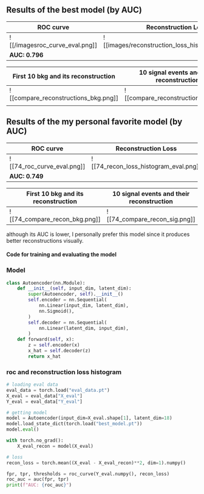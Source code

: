 ## Results of the best model (by AUC)

| **ROC curve**| **Reconstruction Loss** |
| --- | --- |
| ![[/imagesroc_curve_eval.png]] | ![[images/reconstruction_loss_histogram_eval.png]] |
| **AUC: 0.796** |  |

| **First 10 bkg and its reconstruction** | **10 signal events and their reconstruction** |
| --------------------------------------- | --------------------------------------------- |
| ![[compare_reconstructions_bkg.png]]    | ![[compare_reconstructions_sig.png]]          |
|                                         |                                               |

## Results of the my personal favorite model (by AUC)
| **ROC curve**              | **Reconstruction Loss**               |
| -------------------------- | ------------------------------------- |
| ![[74_roc_curve_eval.png]] | ![[74_recon_loss_histogram_eval.png]] |
| **AUC: 0.749** |  |

| **First 10 bkg and its reconstruction** | **10 signal events and their reconstruction** |
| --------------------------------------- | --------------------------------------------- |
| ![[74_compare_recon_bkg.png]]    | ![[74_compare_recon_sig.png]]          |

although its AUC is lower, I personally prefer this model since it produces better reconstructions visually.




#### Code for training and evaluating the model
### Model
```python
class Autoencoder(nn.Module):
    def __init__(self, input_dim, latent_dim):
        super(Autoencoder, self).__init__()
        self.encoder = nn.Sequential(
            nn.Linear(input_dim, latent_dim),
            nn.Sigmoid(),
        )
        self.decoder = nn.Sequential(
            nn.Linear(latent_dim, input_dim),
        )
    def forward(self, x):
        z = self.encoder(x)
        x_hat = self.decoder(z)
        return x_hat
``` 
### roc and reconstruction loss histogram
```python
# loading eval data
eval_data = torch.load("eval_data.pt")
X_eval = eval_data["X_eval"]
Y_eval = eval_data["Y_eval"]

# getting model
model = Autoencoder(input_dim=X_eval.shape[1], latent_dim=18)
model.load_state_dict(torch.load("best_model.pt"))
model.eval()

with torch.no_grad():
    X_eval_recon = model(X_eval)

# loss
recon_loss = torch.mean((X_eval - X_eval_recon)**2, dim=1).numpy()

fpr, tpr, thresholds = roc_curve(Y_eval.numpy(), recon_loss)
roc_auc = auc(fpr, tpr)
print(f"AUC: {roc_auc}")
```

